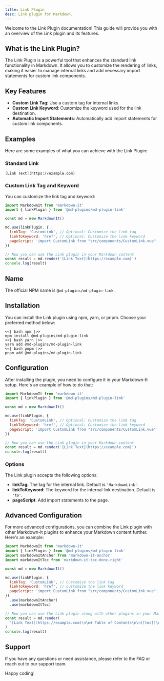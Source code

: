 ```yaml
---
title: Link Plugin
desc: Link plugin for Markdown.
---
```


Welcome to the Link Plugin documentation! This guide will provide you with an overview of the Link plugin and its features.

## What is the Link Plugin?

The Link Plugin is a powerful tool that enhances the standard link functionality in Markdown. It allows you to customize the rendering of links, making it easier to manage internal links and add necessary import statements for custom link components.

## Key Features

- **Custom Link Tag**: Use a custom tag for internal links.
- **Custom Link Keyword**: Customize the keyword used for the link destination.
- **Automatic Import Statements**: Automatically add import statements for custom link components.

## Examples

Here are some examples of what you can achieve with the Link Plugin:

### Standard Link

```markup
[Link Text](https://example.com)
```

### Custom Link Tag and Keyword

You can customize the link tag and keyword:

```javascript
import MarkdownIt from 'markdown-it'
import { linkPlugin } from '@md-plugins/md-plugin-link'

const md = new MarkdownIt()

md.use(linkPlugin, {
  linkTag: 'CustomLink', // Optional: Customize the link tag
  linkToKeyword: 'href', // Optional: Customize the link keyword
  pageScript: 'import CustomLink from "src/components/CustomLink.vue"', // Optional: Add import statement
})

// Now you can use the Link plugin in your Markdown content
const result = md.render('[Link Text](https://example.com)')
console.log(result)
```

## Name

The official NPM name is `@md-plugins/md-plugin-link`.

## Installation

You can install the Link plugin using npm, yarn, or pnpm. Choose your preferred method below:

```tabs
<<| bash npm |>>
npm install @md-plugins/md-plugin-link
<<| bash yarn |>>
yarn add @md-plugins/md-plugin-link
<<| bash pnpm |>>
pnpm add @md-plugins/md-plugin-link
```

## Configuration

After installing the plugin, you need to configure it in your Markdown-It setup. Here's an example of how to do that:

```javascript
import MarkdownIt from 'markdown-it'
import { linkPlugin } from '@md-plugins/md-plugin-link'

const md = new MarkdownIt()

md.use(linkPlugin, {
  linkTag: 'CustomLink', // Optional: Customize the link tag
  linkToKeyword: 'href', // Optional: Customize the link keyword
  pageScript: 'import CustomLink from "src/components/CustomLink.vue"', // Optional: Add import statement
})

// Now you can use the Link plugin in your Markdown content
const result = md.render('[Link Text](https://example.com)')
console.log(result)
```

### Options

The Link plugin accepts the following options:

- **linkTag**: The tag for the internal link. Default is `'MarkdownLink'`.
- **linkToKeyword**: The keyword for the internal link destination. Default is `'to'`.
- **pageScript**: Add import statements to the page.

## Advanced Configuration

For more advanced configurations, you can combine the Link plugin with other Markdown-It plugins to enhance your Markdown content further. Here's an example:

```javascript
import MarkdownIt from 'markdown-it'
import { linkPlugin } from '@md-plugins/md-plugin-link'
import markdownItAnchor from 'markdown-it-anchor'
import markdownItToc from 'markdown-it-toc-done-right'

const md = new MarkdownIt()

md.use(linkPlugin, {
  linkTag: 'CustomLink', // Customize the link tag
  linkToKeyword: 'href', // Customize the link keyword
  pageScript: 'import CustomLink from "src/components/CustomLink.vue"', // Add import statement
})
  .use(markdownItAnchor)
  .use(markdownItToc)

// Now you can use the Link plugin along with other plugins in your Markdown content
const result = md.render(
  '[Link Text](https://example.com)\n\n# Table of Contents\n\n[[toc]]\n\n[Another Link](https://example.com)',
)
console.log(result)
```

## Support

If you have any questions or need assistance, please refer to the FAQ or reach out to our support team.

Happy coding!
